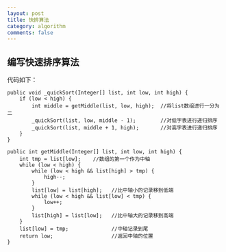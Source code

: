 ```yaml
---
layout: post
title: 快排算法
category: algorithm
comments: false
---
```

## 编写快速排序算法
代码如下：

	public void _quickSort(Integer[] list, int low, int high) {  
        if (low < high) {  
            int middle = getMiddle(list, low, high);  //将list数组进行一分为二  
            _quickSort(list, low, middle - 1);        //对低字表进行递归排序  
            _quickSort(list, middle + 1, high);       //对高字表进行递归排序  
        }  
    }  

	public int getMiddle(Integer[] list, int low, int high) {  
        int tmp = list[low];    //数组的第一个作为中轴  
        while (low < high) {  
            while (low < high && list[high] > tmp) {  
                high--;  
            }  
            list[low] = list[high];   //比中轴小的记录移到低端  
            while (low < high && list[low] < tmp) {  
                low++;  
            }  
            list[high] = list[low];   //比中轴大的记录移到高端  
        }  
        list[low] = tmp;              //中轴记录到尾  
        return low;                   //返回中轴的位置  
    }  

